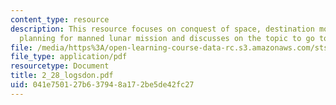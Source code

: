 ```yaml
---
content_type: resource
description: This resource focuses on conquest of space, destination moon and civil
  planning for manned lunar mission and discusses on the topic to go to moon.
file: /media/https%3A/open-learning-course-data-rc.s3.amazonaws.com/sts-471j-engineering-apollo-the-moon-project-as-a-complex-system-spring-2007/041e750127b637948a172be5de42fc27_2_28_logsdon.pdf
file_type: application/pdf
resourcetype: Document
title: 2_28_logsdon.pdf
uid: 041e7501-27b6-3794-8a17-2be5de42fc27
---
```

